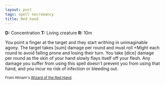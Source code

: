 ```yaml
---
layout: post
tags: spell necromancy
title: Red hand
---
```

<b>D:</b> Concentration <b>T:</b> Living creature <b>R:</b> 10m

You point a finger at the target and they start writhing in unimaginable agony. The target takes [sum] damage per round and must roll +Might each round to avoid falling prone and losing their turn. You take [dice] damage per round as the skin of your hand slowly flays itself off your flesh. Any damage you suffer from using this spell doesn't prevent you from using that hand, and you incur no risk of infection or bleeding out.

<small>From Attnam's [Wizard of the Red Hand](https://attnam.blogspot.com/2018/08/class-wizard-of-right-hand.html).</small>
